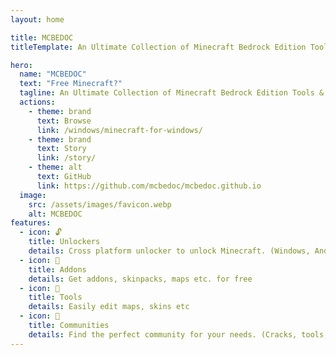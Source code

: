 ```yaml
---
layout: home

title: MCBEDOC
titleTemplate: An Ultimate Collection of Minecraft Bedrock Edition Tools & Unlockers

hero:
  name: "MCBEDOC"
  text: "Free Minecraft?"
  tagline: An Ultimate Collection of Minecraft Bedrock Edition Tools & Unlockers
  actions:
    - theme: brand
      text: Browse
      link: /windows/minecraft-for-windows/
    - theme: brand
      text: Story
      link: /story/
    - theme: alt
      text: GitHub
      link: https://github.com/mcbedoc/mcbedoc.github.io
  image:
    src: /assets/images/favicon.webp
    alt: MCBEDOC
features:
  - icon: 🔓
    title: Unlockers
    details: Cross platform unlocker to unlock Minecraft. (Windows, Android, IOS, PS, Nintendo, Xbox)
  - icon: 🧩
    title: Addons
    details: Get addons, skinpacks, maps etc. for free
  - icon: 🔨
    title: Tools
    details: Easily edit maps, skins etc
  - icon: 👥
    title: Communities
    details: Find the perfect community for your needs. (Cracks, tools, archives, building)
---
```


<style>
:root {
  --vp-home-hero-name-color: transparent;
  --vp-home-hero-name-background: -webkit-linear-gradient(120deg, #bd34fe 30%, #41d1ff);

  --vp-home-hero-image-background-image: linear-gradient(-45deg, #bd34fe 50%, #47caff 50%);
  --vp-home-hero-image-filter: blur(44px);
}

@media (min-width: 640px) {
  :root {
    --vp-home-hero-image-filter: blur(56px);
  }
}

@media (min-width: 960px) {
  :root {
    --vp-home-hero-image-filter: blur(68px);
  }
}
</style>